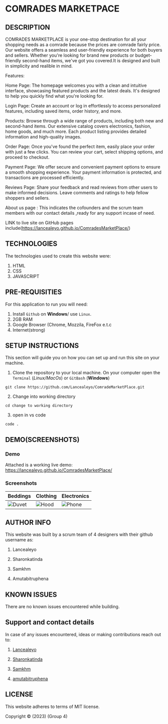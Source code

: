 # COMRADES MARKETPACE

## DESCRIPTION

COMRADES MARKETPLACE   is your one-stop destination for all your shopping needs as a comrade because the prices are comrade fairly price. Our website offers a seamless and user-friendly experience for both buyers and sellers. Whether you're looking for brand new products or budget-friendly second-hand items, we've got you covered.It is designed and built in simplicity and realible in mind.

Features:


Home Page: The homepage welcomes you with a clean and intuitive interface, showcasing featured products and the latest deals. It's designed to help you quickly find what you're looking for.

Login Page: Create an account or log in effortlessly to access personalized features, including saved items, order history, and more.

Products: Browse through a wide range of products, including both new and second-hand items. Our extensive catalog covers electronics, fashion, home goods, and much more. Each product listing provides detailed information and high-quality images.

Order Page: Once you've found the perfect item, easily place your order with just a few clicks. You can review your cart, select shipping options, and proceed to checkout.

Payment Page: We offer secure and convenient payment options to ensure a smooth shopping experience. Your payment information is protected, and transactions are processed efficiently.

Reviews Page: Share your feedback and read reviews from other users to make informed decisions. Leave comments and ratings to help fellow shoppers and sellers.

About us page : This indicates the cofounders and the scrum team members with our contact details ,ready for any support incase of need.

LINK to live site on GitHub pages include(https://lancealeyo.github.io/ComradesMarketPlace/)

## TECHNOLOGIES

The technologies used to create this website were:

1. HTML
2. CSS
3. JAVASCRIPT

## PRE-REQUISITIES

For this application to run you will need:

1. Install `Github` on **Windows**/ use `Linux`.
2. 2GB RAM
3. Google Browser (Chrome, Mozzila, FireFox e.t.c
4. Internet(strong)

## SETUP INSTRUCTIONS
This section will guide you on how you can set up and run this site on your machine.

1. Clone the repository to your local machine. On your computer open the `Terminal` (*Linux/MacOs*)
or `GitBash` (**Windows**)

```
git clone https://github.com/Lancealeyo/ComradeMarketPlace.git
```
2. Change into working directory
```
cd change to working directory
```

3. open in vs code

```
code .
```

## DEMO(SCREENSHOTS)

### Demo
Attached is a working live demo: https://lancealeyo.github.io/ComradesMarketPlace/

### Screenshots
| Beddings | Clothing | Electronics |
|----------|----------|-------------|
|![Duvet](products/img17.jpg)|![Hood](products/img2.jpg)|![Phone](products/img8.jpg)|

## AUTHOR INFO

This website was built by a scrum team of 4 designers with their github username as:

1. Lancealeyo

2. Sharonkatinda

3. Samkhm

4. Amutabitruphena

## KNOWN ISSUES

There are no known issues encountered while building.

## Support and contact details

In case of any issues encountered, ideas or making contributions reach out to:

1. [Lancealeyo](https://github.com/Lancealeyo/ComradesMarketPlace.git)

2. [Sharonkatinda](https://github.com/Sharonkatinda/ComradesMarketPlace.git)

3. [Samkhm](https://github.com/samkhm/comradeMarketPlace.git)

4.  [amutabitruphena](https://github.com/amutbitruphena/comradeMarketPlace)


## LICENSE

This website adheres to terms of MIT license.

Copyright &copy; (2023) (Group 4)



